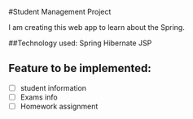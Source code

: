 #Student Management Project

I am creating this web app to learn about the Spring.

##Technology used:
    Spring
    Hibernate
    JSP

## Feature to be implemented:
   - [ ] student information 
   - [ ] Exams info
   - [ ] Homework assignment
